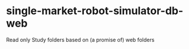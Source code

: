 single-market-robot-simulator-db-web
=========

Read only Study folders based on (a promise of) web folders
